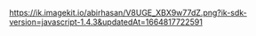 https://ik.imagekit.io/abirhasan/V8UGE_XBX9w77dZ.png?ik-sdk-version=javascript-1.4.3&updatedAt=1664817722591
